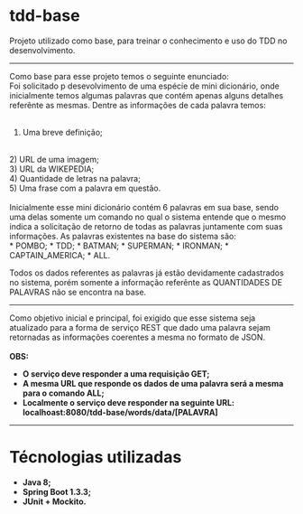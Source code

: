 # tdd-base
Projeto utilizado como base, para treinar o conhecimento e uso do TDD no desenvolvimento.
___
Como base para esse projeto temos o seguinte enunciado:
<br/>
Foi solicitado p desevolvimento de uma espécie de mini dicionário, onde inicialmente temos algumas palavras que contém apenas alguns detalhes referênte as mesmas. Dentre as informações de cada palavra temos:
<br/>
<br/>
1) Uma breve definição;
<br/>
2) URL de uma imagem;
<br/>
3) URL da WIKEPEDIA;
<br/>
4) Quantidade de letras na palavra;
<br/>
5) Uma frase com a palavra em questão.
<br/>
<br/>
Inicialmente esse mini dicionário contém 6 palavras em sua base, sendo uma delas somente um comando no qual o sistema entende que o mesmo indica a solicitação de retorno de todas as palavras juntamente com suas informações.
As palavras existentes na base do sistema são:
<br/>
* POMBO;
* TDD;
* BATMAN;
* SUPERMAN;
* IRONMAN;
* CAPTAIN_AMERICA;
* ALL.

Todos os dados referentes as palavras já estão devidamente cadastrados no sistema, porém somente a informação referênte as QUANTIDADES DE PALAVRAS não se encontra na base.
<br/>
___
Como objetivo inicial e principal, foi exigido que esse sistema seja atualizado para a forma de serviço REST que dado uma palavra sejam retornadas as informações coerentes a mesma no formato de JSON.
<br/>
<br/>
<b>OBS<b/>: 
* O serviço deve responder a uma requisição GET;
* A mesma URL que responde os dados de uma palavra será a mesma para o comando ALL;
* Localmente o serviço deve responder na seguinte URL: localhoast:8080/tdd-base/words/data/[PALAVRA]

___
# Técnologias utilizadas
+ Java 8;
+ Spring Boot 1.3.3;
+ JUnit + Mockito.
